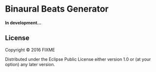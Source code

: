 # Binaural Beats Generator

#### In development...

## License
                               
Copyright © 2016 FIXME

Distributed under the Eclipse Public License either version 1.0 or (at
your option) any later version.